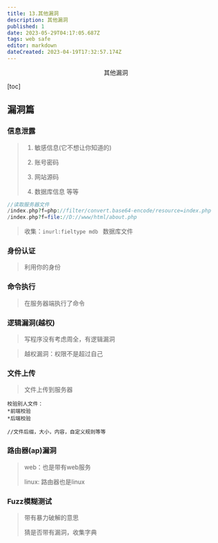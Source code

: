 ```yaml
---
title: 13.其他漏洞
description: 其他漏洞
published: 1
date: 2023-05-29T04:17:05.687Z
tags: web safe
editor: markdown
dateCreated: 2023-04-19T17:32:57.174Z
---
```


<center>其他漏洞</center>

[toc]



## 漏洞篇



### 信息泄露

> 1. 敏感信息(它不想让你知道的)
>
> 2. 账号密码
> 3. 网站源码
> 4. 数据库信息 等等

```php
//读取服务器文件
/index.php?f=php://filter/convert.base64-encode/resource=index.php
/index.php?f=file://D://www/html/about.php
```

> 收集：`inurl:fieltype mdb ` 数据库文件



### 身份认证

> 利用你的身份

### 命令执行

> 在服务器端执行了命令



### 逻辑漏洞(越权)

> 写程序没有考虑周全，有逻辑漏洞



> 越权漏洞：权限不是超过自己



### 文件上传

> 文件上传到服务器

```
校验别人文件：
*前端校验
*后端校验

//文件后缀，大小，内容，自定义规则等等
```



### 路由器(ap)漏洞

> web：也是带有web服务
>
> linux: 路由器也是linux





### Fuzz模糊测试

> 带有暴力破解的意思
>
> 猜是否带有漏洞，收集字典



